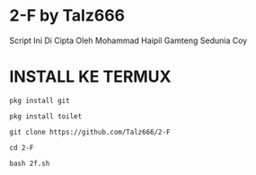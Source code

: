 # 2-F by Talz666
Script Ini Di Cipta Oleh Mohammad Haipil Gamteng Sedunia Coy

# INSTALL KE TERMUX
`pkg install git`

`pkg install toilet`

`git clone https://github.com/Talz666/2-F`

`cd 2-F`

`bash 2f.sh`
